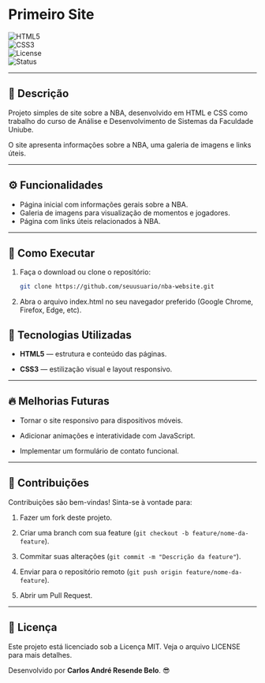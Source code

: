 # Primeiro Site  

![HTML5](https://img.shields.io/badge/HTML5-E34F26?logo=html5&logoColor=white)  
![CSS3](https://img.shields.io/badge/CSS3-1572B6?logo=css3&logoColor=white)  
![License](https://img.shields.io/badge/License-MIT-green)  
![Status](https://img.shields.io/badge/Status-Ativo-success)  

---  

## 📌 Descrição  
Projeto simples de site sobre a NBA, desenvolvido em HTML e CSS como trabalho do curso de Análise e Desenvolvimento de Sistemas da Faculdade Uniube.  

O site apresenta informações sobre a NBA, uma galeria de imagens e links úteis.  

---  

## ⚙️ Funcionalidades  
- Página inicial com informações gerais sobre a NBA.  
- Galeria de imagens para visualização de momentos e jogadores.  
- Página com links úteis relacionados à NBA.  

---  

## 🚀 Como Executar  

1. Faça o download ou clone o repositório:  
   ```bash  
   git clone https://github.com/seuusuario/nba-website.git  

2. Abra o arquivo index.html no seu navegador preferido (Google Chrome, Firefox, Edge, etc).

## 🔧 Tecnologias Utilizadas

- **HTML5** — estrutura e conteúdo das páginas.

- **CSS3** — estilização visual e layout responsivo.

---

## 🔥 Melhorias Futuras

- Tornar o site responsivo para dispositivos móveis.

- Adicionar animações e interatividade com JavaScript.

- Implementar um formulário de contato funcional.

---

## 🤝 Contribuições

Contribuições são bem-vindas! Sinta-se à vontade para:

1. Fazer um fork deste projeto.

2. Criar uma branch com sua feature (`git checkout -b feature/nome-da-feature`).

3. Commitar suas alterações (`git commit -m "Descrição da feature"`).

4. Enviar para o repositório remoto (`git push origin feature/nome-da-feature`).

5. Abrir um Pull Request.

---

## 📜 Licença

Este projeto está licenciado sob a Licença MIT. Veja o arquivo LICENSE para mais detalhes.

Desenvolvido por **Carlos André Resende Belo**. 😎
